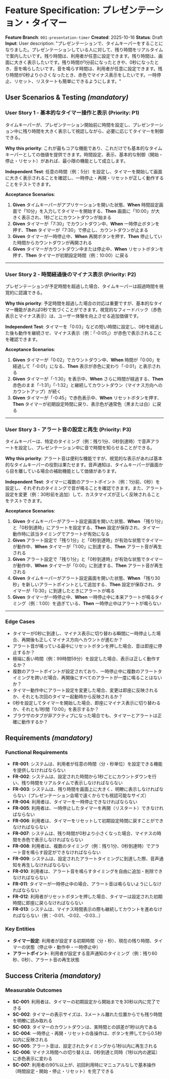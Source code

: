 # Feature Specification: プレゼンテーション・タイマー

**Feature Branch**: `001-presentation-timer`
**Created**: 2025-10-16
**Status**: Draft
**Input**: User description: "プレゼンテーションで、タイムキーパーをすることになりました。プレゼンテーションしている人に対して、残り時間をリアルタイムで案内したいです。残り時間は、利用者が任意に設定できます。残り時間は、画面に大きく表示したいです。残り時間が1分前になったときや、0秒になったとき、音を鳴らしたいです。音を鳴らす時間は、利用者が任意に設定できます。残り時間が0秒より小さくなったとき、赤色でマイナス表示をしたいです。一時停止、リセット、リスタートも簡単にできるようにします。"

## User Scenarios & Testing *(mandatory)*

### User Story 1 - 基本的なタイマー操作と表示 (Priority: P1)

タイムキーパーが、プレゼンテーション開始前に時間を設定し、プレゼンテーション中に残り時間を大きく表示して視認しながら、必要に応じてタイマーを制御できる。

**Why this priority**: これが最もコアな機能であり、これだけでも基本的なタイムキーパーとしての価値を提供できます。時間設定、表示、基本的な制御（開始・停止・リセット）があれば、最小限の機能として成立します。

**Independent Test**: 任意の時間（例：5分）を設定し、タイマーを開始して画面に大きく表示されることを確認し、一時停止・再開・リセットが正しく動作することをテストできます。

**Acceptance Scenarios**:

1. **Given** タイムキーパーがアプリケーションを開いた状態、**When** 時間設定画面で「10分」を入力してタイマーを開始する、**Then** 画面に「10:00」が大きく表示され、1秒ごとにカウントダウンが始まる
2. **Given** タイマーが「7:30」でカウントダウン中、**When** 一時停止ボタンを押す、**Then** タイマーが「7:30」で停止し、カウントダウンが止まる
3. **Given** タイマーが一時停止中、**When** 再開ボタンを押す、**Then** 停止していた時間からカウントダウンが再開される
4. **Given** タイマーがカウントダウン中または停止中、**When** リセットボタンを押す、**Then** タイマーが初期設定時間（例：10:00）に戻る

---

### User Story 2 - 時間経過後のマイナス表示 (Priority: P2)

プレゼンテーションが予定時間を超過した場合、タイムキーパーは超過時間を視覚的に認識できる。

**Why this priority**: 予定時間を超過した場合の対応は重要ですが、基本的なタイマー機能があれば0秒で気づくことができます。視覚的なフィードバック（赤色表示とマイナス表示）は、ユーザー体験を向上させる追加価値です。

**Independent Test**: タイマーを「0:03」などの短い時間に設定し、0秒を経過した後も動作を継続させ、マイナス表示（例：「-0:05」）が赤色で表示されることを確認できます。

**Acceptance Scenarios**:

1. **Given** タイマーが「0:02」でカウントダウン中、**When** 時間が「0:00」を経過して「-0:01」になる、**Then** 表示が赤色に変わり「-0:01」と表示される
2. **Given** タイマーが「-1:30」を表示中、**When** さらに時間が経過する、**Then** 赤色のまま「-1:31」「-1:32」と継続してカウントダウン（マイナス方向へのカウントアップ）が続く
3. **Given** タイマーが「-0:45」で赤色表示中、**When** リセットボタンを押す、**Then** タイマーが初期設定時間に戻り、表示色が通常色（黒または白）に戻る

---

### User Story 3 - アラート音の設定と再生 (Priority: P3)

タイムキーパーは、特定のタイミング（例：残り1分、0秒到達時）で音声アラートを設定し、プレゼンテーション中に音で時間を知らせることができる。

**Why this priority**: アラート音は便利な機能ですが、視覚的な表示があれば基本的なタイムキーパーの役割は果たせます。音声通知は、タイムキーパーが画面から目を離している場合の補助機能として価値があります。

**Independent Test**: タイマーに複数のアラートポイント（例：1分前、0秒）を設定し、それぞれのタイミングで音が鳴ることを確認できます。また、アラート設定を変更（例：30秒前を追加）して、カスタマイズが正しく反映されることをテストできます。

**Acceptance Scenarios**:

1. **Given** タイムキーパーがアラート設定画面を開いた状態、**When** 「残り1分」と「0秒到達時」にアラートを設定する、**Then** 設定が保存され、タイマー動作時に該当タイミングでアラートが有効になる
2. **Given** アラート設定で「残り1分」と「0秒到達時」が有効な状態でタイマーが動作中、**When** タイマーが「1:00」に到達する、**Then** アラート音が再生される
3. **Given** アラート設定で「残り1分」と「0秒到達時」が有効な状態でタイマーが動作中、**When** タイマーが「0:00」に到達する、**Then** アラート音が再生される
4. **Given** タイムキーパーがアラート設定画面を開いた状態、**When** 「残り30秒」を新しいアラートポイントとして追加する、**Then** 設定が保存され、タイマーが「0:30」に到達したときにアラートが鳴る
5. **Given** タイマーが一時停止中、**When** 一時停止中に本来アラートが鳴るタイミング（例：1:00）を過ぎている、**Then** 一時停止中はアラートが鳴らない

---

### Edge Cases

- タイマーが0秒に到達し、マイナス表示に切り替わる瞬間に一時停止した場合、再開後も正しくマイナス方向へカウントが進むか？
- アラート音が鳴っている最中にリセットボタンを押した場合、音は即座に停止するか？
- 極端に長い時間（例：99時間59分）を設定した場合、表示は正しく動作するか？
- 複数のアラートポイントが設定されており、一時停止中に複数のアラートタイミングを跨いだ場合、再開後にすべてのアラートが一度に鳴ることはないか？
- タイマー動作中にアラート設定を変更した場合、変更は即座に反映されるか、それとも次回のタイマー起動時から反映されるか？
- 0秒を設定してタイマーを開始した場合、即座にマイナス表示に切り替わるか、それとも1秒間「0:00」を表示するか？
- ブラウザのタブが非アクティブになった場合でも、タイマーとアラートは正確に動作するか？

## Requirements *(mandatory)*

### Functional Requirements

- **FR-001**: システムは、利用者が任意の時間（分・秒単位）を設定できる機能を提供しなければならない
- **FR-002**: システムは、設定された時間から1秒ごとにカウントダウンを行い、残り時間をリアルタイムで表示しなければならない
- **FR-003**: システムは、残り時間を画面上に大きく、明瞭に表示しなければならない（プレゼンテーション会場で遠くからでも視認可能なサイズ）
- **FR-004**: 利用者は、タイマーを一時停止できなければならない
- **FR-005**: 利用者は、一時停止したタイマーを再開（リスタート）できなければならない
- **FR-006**: 利用者は、タイマーをリセットして初期設定時間に戻すことができなければならない
- **FR-007**: システムは、残り時間が0秒より小さくなった場合、マイナスの時間を赤色で表示しなければならない
- **FR-008**: 利用者は、複数のタイミング（例：残り1分、0秒到達時）でアラート音を鳴らす設定ができなければならない
- **FR-009**: システムは、設定されたアラートタイミングに到達した際、音声通知を再生しなければならない
- **FR-010**: 利用者は、アラート音を鳴らすタイミングを自由に追加・削除できなければならない
- **FR-011**: タイマーが一時停止中の場合、アラート音は鳴らないようにしなければならない
- **FR-012**: 利用者がリセットボタンを押した場合、タイマーは設定された初期時間に即座に戻らなければならない
- **FR-013**: システムは、マイナス時間表示の際も継続してカウントを進めなければならない（例：-0:01、-0:02、-0:03...）

### Key Entities

- **タイマー設定**: 利用者が設定する初期時間（分・秒）、現在の残り時間、タイマーの状態（停止中・動作中・一時停止中）
- **アラートポイント**: 利用者が設定する音声通知のタイミング（例：残り60秒、0秒）、アラート音の再生状態

## Success Criteria *(mandatory)*

### Measurable Outcomes

- **SC-001**: 利用者は、タイマーの初期設定から開始までを30秒以内に完了できる
- **SC-002**: タイマーの表示サイズは、3メートル離れた位置からでも残り時間を明瞭に読み取れる
- **SC-003**: タイマーのカウントダウンは、実時間との誤差が1秒以内である
- **SC-004**: 一時停止・再開・リセットの各操作は、ボタンを押してから0.5秒以内に反映される
- **SC-005**: アラート音は、設定されたタイミングから1秒以内に再生される
- **SC-006**: マイナス時間への切り替えは、0秒到達と同時（1秒以内の遅延）に赤色表示に変わる
- **SC-007**: 利用者の90%以上が、初回利用時にマニュアルなしで基本操作（時間設定・開始・停止・リセット）を完了できる

